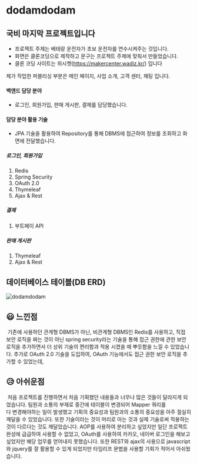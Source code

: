 # dodamdodam
## 국비 마지막 프로젝트입니다
* 프로젝트 주제는 베테랑 운전자가 초보 운전자를 연수시켜주는 것입니다.
* 화면은 클론코딩으로 제작하고 문구는 프로젝트 주제에 맞춰서 만들었습니다.
* 클론 코딩 사이트는 위시켓(https://makercenter.wadiz.kr/) 입니다

제가 작업한 퍼블리싱 부분은 메인 페이지, 사업 소개, 고객 센터, 채팅 입니다.

#### 백엔드 담당 분야
- 로그인, 회원가입, 판매 게시판, 결제를 담당했습니다.

#### 담당 분야 활용 기술
- JPA 기술을 활용하여 Repository를 통해 DBMS에 접근하여 정보를 조회하고 화면에 전달했습니다.

##### 로그인, 회원가입
1. Redis
2. Spring Security
3. OAuth 2.0
4. Thymeleaf
5. Ajax & Rest

##### 결제
1. 부트페이 API

##### 판매 게시판
1. Thymeleaf
2. Ajax & Rest

## 데이터베이스 테이블(DB ERD)
![dodamdodam](https://github.com/dev-mwYoon/dodamdodam/assets/122762471/35c5c3c8-afc6-453e-9516-248be04971f1)


## 😃 느낀점

&nbsp;기존에 사용하던 관계형 DBMS가 아닌, 비관계형 DBMS인 Redis를 사용하고, 직접 보안 로직을 짜는 것이 아닌 spring security라는 기술을 통해 
접근 권한에 관한 보안 로직을 추가하면서 더 상위 기술의 편리함과 적용 시켰을 때 뿌듯함을 느낄 수 있었습니다. 추가로 OAuth 2.0 기술을 도입하여, OAuth 기능에서도
접근 권한 보안 로직을 추가할 수 있었는데, 

## 😥 아쉬운점

&nbsp;처음 프로젝트를 진행하면서 처음 기획했던 내용들과 너무나 많은 것들이 달라지게 되었습니다. 팀원과 소통의 부재로 중간에 테이블이 변경되어 Mapper 쿼리를   
다 변경해야하는 일이 발생했고 기획의 중요성과 팀원과의 소통의 중요성을 아주 절실히 깨달을 수 있었습니다. 또한 기술이라는 것이 머리로 아는 것과
실제 기술로써 적용하는 것이 다르다는 것도 깨달았습니다. AOP를 사용하여 분리하고 싶었지만 일단 프로젝트 완성에 급급하여 사용할 수 없었고, 
OAuth를 사용하여 카카오, 네이버 로그인을 해보고 싶었지만 해당 업무를 얻어내지 못했습니다. 또한 REST와 ajax의 사용으로 javascript와 jquery를
잘 활용할 수 있게 되었지만 타임리프 문법을 사용할 기회가 적어서 아쉬웠습니다.
